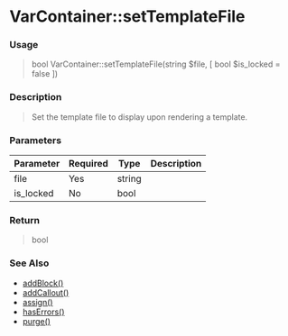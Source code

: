 
# VarContainer::setTemplateFile 

### Usage

> bool VarContainer::setTemplateFile(string $file, [ bool $is_locked = false ])

### Description

> Set the template file to display upon rendering a template.

### Parameters

Parameter | Required | Type | Description
------------- |------------- |------------- |------------- 
file | Yes | string |
is_locked | No | bool |

### Return
> bool 
### See Also

* [addBlock()](addblock.md)
* [addCallout()](addcallout.md)
* [assign()](assign.md)
* [hasErrors()](haserrors.md)
* [purge()](purge.md)


